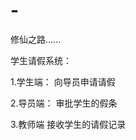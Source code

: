 # -
修仙之路......

   学生请假系统：


   1.学生端：
           向导员申请请假
           
   2.导员端：
           审批学生的假条
           
   3.教师端
           接收学生的请假记录
           
           
       
